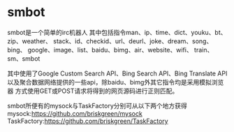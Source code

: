 smbot
====

smbot是一个简单的irc机器人 
其中包括指令man、ip、time、dict、youku、bt、zip、weather、 
stack、id、checkid、url、deurl、joke、dream、song、bing、 
google、image、list、baidu、bimg、air、website、wifi、 
train、sm、smbot 


其中使用了Google Custom Search API、Bing Search API、Bing Translate API 
以及聚合数据网络提供的一些api，除baidu、bimg外其它指令均是采用模拟浏览器 
方式使用GET或POST请求将得到的网页源码进行正则匹配。


smbot所便有的mysock与TaskFactory分别可从以下两个地方获得 
mysock:https://github.com/briskgreen/mysock 
TaskFactory:https://github.com/briskgreen/TaskFactory

